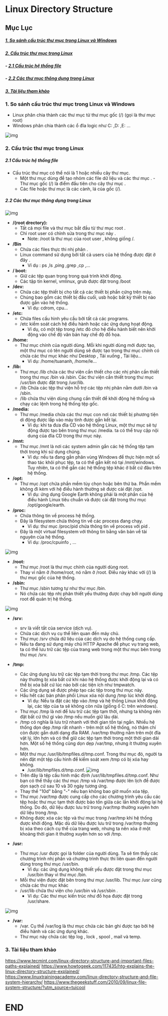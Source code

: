 # Linux Directory Structure

## Mục Lục

##### [1. So sánh cấu trúc thư mục trong Linux và Windows](#1)

##### [2. Cấu trúc thư mục trong Linux](#2)

##### - [2.1 Cấu trúc hệ thống file](#2.1)

##### - [2.2 Các thư mục thông dụng trong Linux](#2.2)

##### [3. Tài liệu tham khảo](#tk)
### <a name="1"> 1. So sánh cấu trúc thư mục trong Linux và Windows </a>
- Linux phân chia thành các thư mục từ thư mục gốc (/) (gọi là thư mục root)
- Windows phân chia thành các ổ đĩa logic như C: ,D: ,E: ...

![img](https://github.com/doxuanson/thuctap012017/raw/master/XuanSon/Pictures/Overview%20Linux/Linux%20Directory%20Structure/1.jpg)

### <a name="2"> 2. Cấu trúc thư mục trong Linux </a>

##### <a name ="2.1"> 2.1 Cấu trúc hệ thống file </a>
- Cấu trúc thư mục có thể nói là 1 hoặc nhiều cây thư mục.
  - Một thư mục dùng để tạo nhóm các file dữ liệu và các thư mục . - Thư mục gốc (/) là điểm đầu tiên cho cây thư mục .
  - Các file hoặc thư mục là các cành, lá của gốc (/).

##### <a name ="2.2"> 2.2 Các thư mục thông dụng trong Linux </a>

![img](https://github.com/doxuanson/thuctap012017/raw/master/XuanSon/Pictures/Overview%20Linux/Linux%20Directory%20Structure/2.png)

- **/(root drectory):** 
  - Tất cả mọi file và thư mục bắt đầu từ thư mục root .
  - Chỉ root user có chỉnh sửa trong thư mục này .
    - Note: /root là thư mục của root user , không giống /.
- **/Bin**
  - Chứa các files thực thi nhị phân .
  - Linux command sử dụng bởi tất cả users của hệ thống được đặt ở đây .
    - Ví dụ : ps ,ls ,ping ,grep ,cp ,...
- **/ boot:**
  - Giữ các tệp quan trọng trong quá trình khởi động.
  - Các tập tin kernel, vmlinux, grub được đặt trong /boot
- **/dev:**
  - Chứa các tệp thiết bị cho tất cả các thiết bị phần cứng trên máy.
  - Chúng bao gồm các thiết bị đầu cuối, usb hoặc bất kỳ thiết bị nào được gắn vào hệ thống.
    - Ví dụ: cdrom, cpu...
- **/etc:**
  - Chứa files cấu hình yêu cầu bởi tất cả các programs.
  - /etc kiểm soát cách hệ điều hành hoặc các ứng dụng hoạt động.
    - Ví dụ, có một tệp trong /etc đó cho hệ điều hành biết nên khởi động vào chế độ văn bản hay chế độ đồ họa.
- **/home:**
  - Thư mục chính của người dùng. Mỗi khi người dùng mới được tạo, một thư mục có tên người dùng sẽ được tạo trong thư mục chính có chứa các thư mục khác như Desktop , Tải xuống , Tài liệu...
    - Ví dụ: /home/tuananh, /home/le...
- **/lib:**
  - Thư mục /lib chứa các thư viện cần thiết cho các nhị phân cần thiết trong thư mục /bin và /sbin. Các thư viện cần thiết trong thư mục /usr/bin được đặt trong /usr/lib.
  - /lib Chứa các tệp thư viện hỗ trợ các tệp nhị phân nằm dưới /bin và /sbin.
  - /lib chứa thư viện dùng chung cần thiết để khởi động hệ thống và chạy các lệnh trong hệ thống tệp gốc.
- **/media:**
  - Thư mục /media chứa các thư mục con nơi các thiết bị phương tiện di động được lắp vào máy tính được gắn kết lại. 
    - Ví dụ: khi ta đưa đĩa CD vào hệ thống Linux, một thư mục sẽ tự động được tạo bên trong thư mục /media. ta có thể truy cập nội dung của đĩa CD trong thư mục này.
- **/mnt:**
  - Thư mục /mnt là nơi các system admin gắn các hệ thống tệp tạm thời trong khi sử dụng chúng. 
    - Ví dụ: nếu ta đang gắn phân vùng Windows để thực hiện một số thao tác khôi phục tệp, ta có thể gắn kết nó tại /mnt/windows. Tuy nhiên, ta có thể gắn các hệ thống tệp khác ở bất cứ đâu trên hệ thống.
- **/opt:**
  - Thư mục /opt chứa phần mềm tùy chọn hoặc bên thứ ba. Phần mềm không đi kèm với hệ điều hành thường sẽ được cài đặt /opt.
    - Ví dụ: ứng dụng Google Earth không phải là một phần của hệ điều hành Linux tiêu chuẩn và được cài đặt trong thư mục /opt/google/earth.
- **/proc:**
  - Chứa thông tin về process hệ thống.
  - Đây là filesystem chứa thông tin về các process đang chạy.
    - Ví dụ: thư mục /proc/pid chứa thông tin về process với pid .
  - Đây là một virtual filesystem với thông tin bằng văn bản về tài nguyên của hệ thống.
    - Ví dụ: /proc/cpuinfo , ...
    
![img](https://www.howtogeek.com/wp-content/uploads/2012/06/image356.png.pagespeed.ce.xs33Jv7Trq.png)

- **/root:**
  - Thư mục /root là thư mục chính của người dùng root. 
  - Thay vì nằm ở /home/root, nó nằm ở /root. Điều này khác với (/) là thư mục gốc của hệ thống.
- **/sbin:**
  - Thư mục /sbin tương tự như thư mục /bin.
  - Nó chứa các tệp nhị phân thiết yếu thường được chạy bởi người dùng root để quản trị hệ thống.

![img](https://www.howtogeek.com/wp-content/uploads/2012/06/image357.png.pagespeed.ce.QJqMGSxhKD.png)

- **/srv:**
  - srv là viết tắt của service (dịch vụ).
  - Chứa các dịch vụ cụ thể liên quan đến máy chủ.
  - Thư mục /srv chứa dữ liệu của các dịch vụ do hệ thống cung cấp.
  - Nếu ta đang sử dụng máy chủ HTTP Apache để phục vụ trang web, ta có thể lưu trữ các tệp của trang web trong một thư mục bên trong thư mục /srv.
- **/tmp:**
  - Các ứng dụng lưu trữ các tệp tạm thời trong thư mục /tmp. Các tệp này thường bị xóa bất cứ khi nào hệ thống được khởi động lại và có thể bị xóa bất cứ lúc nào bởi các tiện ích như tmpwatch.
  - Các ứng dụng sẽ được phép tạo các tệp trong thư mục này.
  - Hầu hết các bản phân phối Linux xóa nội dung /tmp lúc khởi động.
    - Ví dụ: Nếu ta đặt các tệp vào /tmp và hệ thống Linux khởi động lại, các tệp của ta sẽ không còn nữa (giống ổ C: trên windows).
  - Thư mục /tmp là nơi để lưu trữ các tệp tạm thời, nhưng ta không nên đặt bất cứ thứ gì vào /tmp nếu muốn giữ lâu dài.
  - /tmp có nghĩa là lưu trữ nhanh với thời gian tồn tại ngắn. Nhiều hệ thống dọn dẹp /tmp rất nhanh - trên một số hệ thống, nó thậm chí còn được gắn dưới dạng đĩa RAM. /var/tmp thường nằm trên một đĩa vật lý, lớn hơn và có thể giữ các tệp tạm thời trong một thời gian dài hơn. Một số hệ thống cũng dọn dẹp /var/tmp, nhưng ít thường xuyên hơn.
  - Một thư mục /usr/lib/tmpfiles.d/tmp.conf. Trong thư mục đó, người ta nên đặt một tệp cấu hình để kiểm soát xem /tmp có bị xóa hay không.
    - /usr/lib/tmpfiles.d/tmp.conf.
    ![img](https://scontent.fhan5-2.fna.fbcdn.net/v/t1.15752-9/64310769_338826636796821_642989018329382912_n.png?_nc_cat=102&_nc_oc=AQlMORKo6vu3kCKUNdNYQ9Hso4brkfuTFYbr9jyEo028OJoros4iTVnyGMkG0MBUljw&_nc_ht=scontent.fhan5-2.fna&oh=4dd1cfbbab1fdd09ade34b744dd2b8d3&oe=5D96C087)
  - Trên đây là tệp cấu hình mặc định /usr/lib/tmpfiles.d/tmp.conf. Như bạn có thể thấy các thư mục /tmp và /var/tmp được lên lịch để được dọn sạch cứ sau 10 và 30 ngày tương ứng.
  - Thay thế "10d" bằng "-" nếu bạn không bao giờ muốn xóa tệp.
  - Thư mục /var/tmp được cung cấp cho các chương trình yêu cầu các tệp hoặc thư mục tạm thời được bảo tồn giữa các lần khởi động lại hệ thống. Do đó, dữ liệu được lưu trữ trong /var/tmp thường xuyên hơn dữ liệu trong /tmp.
  - Không được xóa các tệp và thư mục trong /var/tmp khi hệ thống được khởi động. Mặc dù dữ liệu được lưu trữ trong /var/tmp thường bị xóa theo cách cụ thể của trang web, nhưng ta nên xóa ở một khoảng thời gian ít thường xuyên hơn so với /tmp.
  
- **/usr:**
  - Thư mục /usr được gọi là folder của người dùng. Ta sẽ tìm thấy các chương trình nhị phân và  chương trình thực thi liên quan đến người dùng trong thư mục /usr/bin.
    - Ví dụ: các ứng dụng không thiết yếu được đặt trong thư mục /usr/bin thay vì thư mục /bin.
  - Mỗi thư viện được đặt bên trong thư mục /usr/lib. Thư mục /usr cũng chứa các thư mục khác
  - /usr/lib chứa thư viện cho /usr/bin và /usr/sbin .
    - Ví dụ: Các thư mục kiến trúc như đồ họa được đặt trong /usr/share.

![img](https://www.howtogeek.com/wp-content/uploads/2012/06/image358.png.pagespeed.ce.mxfCG5qmHF.png)

- **/var:**
  -  /var. Cụ thể /var/log là thư mục chứa các bản ghi được tạo bởi hệ điều hành và các ứng dụng khác.
  - Thư mục này chứa các tệp log , lock , spool , mail và temp.

### <a name="tk"> 3. Tài liệu tham khảo </a>
https://www.tecmint.com/linux-directory-structure-and-important-files-paths-explained/
https://www.howtogeek.com/117435/htg-explains-the-linux-directory-structure-explained/
https://www.linuxtrainingacademy.com/linux-directory-structure-and-file-system-hierarchy/
https://www.thegeekstuff.com/2010/09/linux-file-system-structure/?utm_source=tuicool

# END








